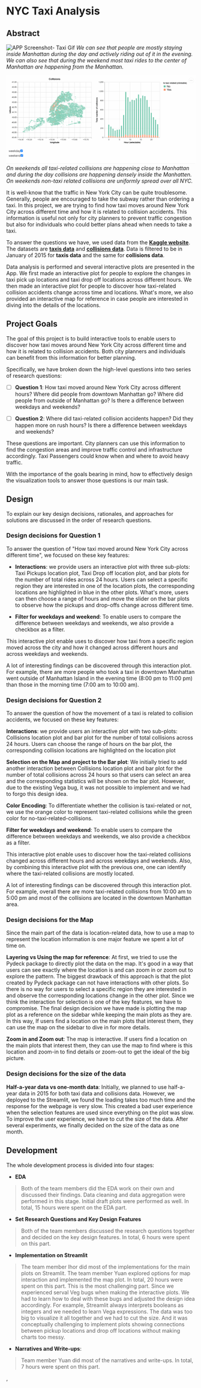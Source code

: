 # NYC Taxi Analysis

## Abstract

![APP Screenshot- Taxi Gif](taxi.gif)
*We can see that people are mostly staying inside Manhattan during the day and actively riding out of it in the evening.*  
*We can also see that during the weekend most taxi rides to the center of Manhattan are happening from the Manhattan.*  

![APP Screenshot- Collisions Gif](collisions.gif)
*On weekends all taxi-related collisions are happening close to Manhattan and during the day collisions are happening densely inside the Manhatten.*  
*On weekends  non-taxi related collisions are uniformly spread over all NYC.*  

It is well-know that the traffic in New York City can be quite troublesome. Generally, people are encouraged to take the subway rather than ordering a taxi. In this project, we are trying to find how taxi moves around New York City across different time and how it is related to collision accidents. This information is useful not only for city planners to prevent traffic congestion but also for individuals who could better plans ahead when needs to take a taxi.

To answer the questions we have,  we used data from the [**Kaggle website**](https://www.kaggle.com). The datasets are [**taxis data**](https://www.kaggle.com/c/new-york-city-taxi-fare-prediction/data?select=train.csv) and [**collisions data**](https://www.kaggle.com/nypd/vehicle-collisions).  Data is filtered to be in January of 2015 for **taxis data** and the same for **collisions data**.

Data analysis is performed and several interactive plots are presented in the App. We first made an interactive plot for people to explore the changes in taxi pick up locations and taxi drop off locations across different hours.  We then made an interactive plot for people to discover how taxi-related collision accidents change across time and locations. What's more, we also provided an interactive map for reference in case people are interested in diving into the details of the locations. 


## Project Goals

 The goal of this project is to build interactive tools to enable users to discover how taxi moves around New York City across different time and how it is related to collision accidents.  Both city planners and individuals can benefit from this information for better planning.

 Specifically, we have broken down the high-level questions into two series of research questions:

- [ ]  **Question 1**: How taxi moved around New York City across different hours? Where did people from downtown Manhattan go?  Where did people from outside of Manhattan go? Is there a difference between weekdays and weekends? 

- [ ] **Question 2**: Where did taxi-related collision accidents happen?  Did they happen more on rush hours?  Is there a difference between weekdays and weekends?


These questions are important. City planners can use this information to find the congestion areas and improve traffic control and infrastructure accordingly. Taxi Passengers could know when and where to avoid heavy traffic.

With the importance of the goals bearing in mind, how to effectively design the visualization tools to answer those questions is our main task.


## Design

To explain our key design decisions,  rationales, and approaches for solutions are discussed in the order of research questions.

### Design decisions for Question 1 

To answer the question of "How taxi moved around New York City across different time",  we focused on these key features:

-  **Interactions**: we provide users an interactive plot with three sub-plots: Taxi Pickups location plot,  Taxi Drop off location plot, and bar plots for the number of total rides across 24 hours. Users can select a specific region they are interested in one of the location plots, the corresponding locations are highlighted in blue in the other plots.  What's more, users can then choose a range of hours and move the slider on the bar plots to observe how the pickups and drop-offs change across different time. 

-  **Filter for weekdays and weekend**: To enable users to compare the difference between weekdays and weekends,  we also provide a checkbox as a filter.

This interactive plot enable uses to discover how taxi from a specific region moved across the city and how it changed across 
different hours and across weekdays and weekends. 

A lot of interesting findings can be discovered through this interaction plot.  For example, there are more people who took a taxi in downtown Manhattan went outside of Manhattan Island  in the evening time (8:00 pm to 11:00 pm)  than those in the morning time (7:00 am to 10:00 am).  


### Design decisions for Question 2

To answer the question of  how the movement of a taxi is related to collision accidents,  we focused on these key features:

  **Interactions**: we provide users an interactive plot with two sub-plots: Collisions location plot and bar plot for the number of total collisions across 24 hours. Users can choose the range of hours on the bar plot, the corresponding collision locations are highlighted on the location plot

**Selection on the Map and project to the Bar plot**: We initially tried to add another interaction between Collisions location plot and bar plot for the number of total collisions across 24 hours so that users can select an area and the corresponding statistics will be shown on the bar plot. However, due to the existing Vega bug,  it was not possible to implement and we had to forgo this design idea.

**Color Encoding**: To differentiate whether the collision is taxi-related or not, we use the orange color to represent taxi-related collisions while the green color for no-taxi-related-collisions.

 **Filter for weekdays and weekend**: To enable users to compare the difference between weekdays and weekends,  we also provide a checkbox as a filter.

This interactive plot enable uses to discover how the taxi-related collisions changed across different hours and across weekdays and weekends.  Also, by combining this interactive plot with the previous one, one can identify where the taxi-related collisions are mostly located.

A lot of interesting findings can be discovered through this interaction plot.  For example, overall there are more taxi-related collisions from 10:00 am to 5:00 pm and most of the collisions are located in the downtown Manhattan area.


### Design decisions for the Map 

Since the main part of the data is location-related data,  how to use a map to represent the location information is one major feature we spent a lot of time on. 

 **Layering vs Using the map for reference**: At first, we tried to use the Pydeck package to directly plot the data on the map. It's good in a way that users can see exactly where the location is and can zoom in or zoom out to explore the pattern. The biggest drawback of this approach is that the plot created by Pydeck package can not have interactions with other plots. So there is no way for users to select a specific region they are interested in and observe the corresponding locations change in the other plot.  Since we think the interaction for selection is one of the key features, we have to compromise. The final design decision we have made is plotting the map plot as a reference on the sidebar while keeping the main plots as they are. In this way,  If users find a location on the main plots that interest them, they can use the map on the sidebar to dive in for more details. 

**Zoom in and Zoom out**:  The map is interactive.  If users find a location on the main plots that interest them, they can use the map to find where is this location and  zoom-in to find details or zoom-out to get the ideal of the big picture.


### Design decisions for the size of the data
**Half-a-year data vs one-month data**:  Initially, we planned to use half-a-year data in 2015 for both taxi data and collisions data. However, we deployed to the Streamlit, we found the loading takes too much time and the response for the webpage is very slow. This created a bad user experience when the selection features are used since everything on the plot was slow. To improve the user experience, we have to cut the size of the data. After several experiments, we finally decided on the size of the data as one month.


## Development

 The whole development process is divided into four stages:
 
 - **EDA**
> Both of the team members did the EDA work on their own and discussed their findings.  Data cleaning and data aggregation were performed in this stage. Initial draft plots were performed as well.  In total,  15 hours were spent on the EDA part.

- **Set Research Questions and Key Design Features**
> Both of the team members discussed the research questions together and decided on the key design features. In total, 6 hours were spent on this part.


- **Implementation on Streamlit**
> The team member Ihor did most of the implementations for the main plots on Streamlit. The team member Yuan explored options for map interaction and implemented the map plot. In total, 20 hours were spent on this part. This is the most challenging part. Since we experienced serval Veg bugs when making the interactive plots. We had to learn how to deal with these bugs and adjusted the design idea accordingly. For example, Streamlit always interprets booleans as integers and we needed to learn Vega expressions. The data was too big to visualize it all together and we had to cut the size. And it was conceptually challenging to implement plots showing connections between pickup locations and drop off locations without making charts too messy.

- **Narratives and Write-ups**:
> Team member Yuan did most of the narratives and write-ups. In total, 7 hours were spent on this part. 

,

